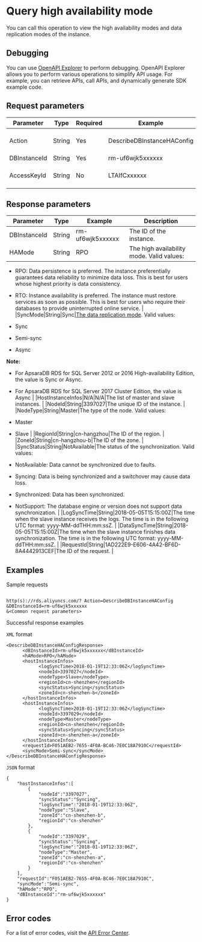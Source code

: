 # Query high availability mode

You can call this operation to view the high availability modes and data replication modes of the instance.

## Debugging

You can use [OpenAPI Explorer](https://api.aliyun.com/#product=Rds&api=DescribeDBInstanceHAConfig) to perform debugging. OpenAPI Explorer allows you to perform various operations to simplify API usage. For example, you can retrieve APIs, call APIs, and dynamically generate SDK example code.

## Request parameters

|Parameter|Type|Required|Example|Description|
|---------|----|--------|-------|-----------|
|Action|String|Yes|DescribeDBInstanceHAConfig|The operation that you want to perform. Set this parameter to DescribeDBInstanceHAConfig. |
|DBInstanceId|String|Yes|rm-uf6wjk5xxxxxx|The ID of the instance. |
|AccessKeyId|String|No|LTAIfCxxxxxx|The AccessKey ID that Alibaba Cloud issues to a user for service access. |

## Response parameters

|Parameter|Type|Example|Description|
|---------|----|-------|-----------|
|DBInstanceId|String|rm-uf6wjk5xxxxxx|The ID of the instance. |
|HAMode|String|RPO|The high availability mode. Valid values:

-   RPO: Data persistence is preferred. The instance preferentially guarantees data reliability to minimize data loss. This is best for users whose highest priority is data consistency.
-   RTO: Instance availability is preferred. The instance must restore services as soon as possible. This is best for users who require their databases to provide uninterrupted online service. |
|SyncMode|String|Sync|[The data replication mode](~~96055~~). Valid values:

-   Sync
-   Semi-sync
-   Async

**Note:**

-   For ApsaraDB RDS for SQL Server 2012 or 2016 High-availability Edition, the value is Sync or Async.
-   For ApsaraDB RDS for SQL Server 2017 Cluster Edition, the value is Async |
|HostInstanceInfos|N/A|N/A|The list of master and slave instances. |
|NodeId|String|3397027|The unique ID of the instance. |
|NodeType|String|Master|The type of the node. Valid values:

-   Master
-   Slave |
|RegionId|String|cn-hangzhou|The ID of the region. |
|ZoneId|String|cn-hangzhou-b|The ID of the zone. |
|SyncStatus|String|NotAvailable|The status of the synchronization. Valid values:

-   NotAvailable: Data cannot be synchronized due to faults.
-   Syncing: Data is being synchronized and a switchover may cause data loss.
-   Synchronized: Data has been synchronized.
-   NotSupport: The database engine or version does not support data synchronization. |
|LogSyncTime|String|2018-05-05T15:15:00Z|The time when the slave instance receives the logs. The time is in the following UTC format: yyyy-MM-ddTHH:mm:ssZ. |
|DataSyncTime|String|2018-05-05T15:15:00Z|The time when the slave instance finishes data synchronization. The time is in the following UTC format: yyyy-MM-ddTHH:mm:ssZ. |
|RequestId|String|1AD222E9-E606-4A42-BF6D-8A4442913CEF|The ID of the request. |

## Examples

Sample requests

```

http(s)://rds.aliyuncs.com/? Action=DescribeDBInstanceHAConfig
&DBInstanceId=rm-uf6wjk5xxxxxx 
&<Common request parameters>

```

Successful response examples

`XML` format

```
<DescribeDBInstanceHAConfigResponse>
	  <dBInstanceId>rm-uf6wjk5xxxxxx</dBInstanceId>
	  <hAMode>RPO</hAMode>
	  <hostInstanceInfos>
		    <logSyncTime>2018-01-19T12:33:06Z</logSyncTime>
		    <nodeId>3397027</nodeId>
		    <nodeType>Slave</nodeType>
		    <regionId>cn-shenzhen</regionId>
		    <syncStatus>Syncing</syncStatus>
		    <zoneId>cn-shenzhen-b</zoneId>
	  </hostInstanceInfos>
	  <hostInstanceInfos>
		    <logSyncTime>2018-01-19T12:33:06Z</logSyncTime>
		    <nodeId>3397029</nodeId>
		    <nodeType>Master</nodeType>
		    <regionId>cn-shenzhen</regionId>
		    <syncStatus>Syncing</syncStatus>
		    <zoneId>cn-shenzhen-a</zoneId>
	  </hostInstanceInfos>
	  <requestId>F051AEB2-7655-4F0A-BC46-7E0C18A7910C</requestId>
	  <syncMode>Semi-sync</syncMode></DescribeDBInstanceHAConfigResponse>
```

`JSON` format

```
{
	"hostInstanceInfos":[
		{
			"nodeId":"3397027",
			"syncStatus":"Syncing",
			"logSyncTime":"2018-01-19T12:33:06Z",
			"nodeType":"Slave",
			"zoneId":"cn-shenzhen-b",
			"regionId":"cn-shenzhen"
		},
		{
			"nodeId":"3397029",
			"syncStatus":"Syncing",
			"logSyncTime":"2018-01-19T12:33:06Z",
			"nodeType":"Master",
			"zoneId":"cn-shenzhen-a",
			"regionId":"cn-shenzhen"
		}
	],
	"requestId":"F051AEB2-7655-4F0A-BC46-7E0C18A7910C",
	"syncMode":"Semi-sync",
	"hAMode":"RPO",
	"dBInstanceId":"rm-uf6wjk5xxxxxx"
}
```

## Error codes

For a list of error codes, visit the [API Error Center](https://error-center.alibabacloud.com/status/product/Rds).

